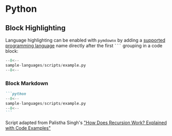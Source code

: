 # Python

## Block Highlighting

Language highlighting can be enabled with `pymdownx` by adding a [supported programming language](https://pygments.org/languages/) name directly after the first <code>```</code> grouping in a code block:

```python
--8<--
sample-languages/scripts/example.py
--8<--
```

### Block Markdown 

````markdown
```python
--8<--
sample-languages/scripts/example.py
--8<--
```
````


Script adapted from Palistha Singh's ["How Does Recursion Work? Explained with Code Examples"](https://www.freecodecamp.org/news/what-is-recursion/)